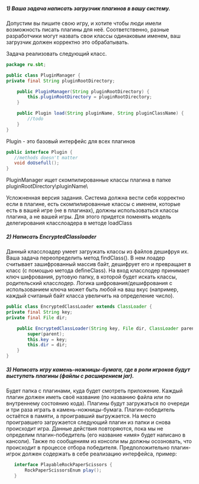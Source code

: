 ##### 1) Ваша задача написать загрузчик плагинов в вашу систему. 
Допустим вы пишите свою игру, и хотите чтобы люди имели возможность писать плагины для неё. Соответственно, разные разработчики могут назвать свои классы одинаковым именем, ваш загрузчик должен корректно это обрабатывать.

Задача реализовать следующий класс.
```java
package ru.sbt;

public class PluginManager {
private final String pluginRootDirectory;

    public PluginManager(String pluginRootDirectory) {
        this.pluginRootDirectory = pluginRootDirectory;
    }

    public Plugin load(String pluginName, String pluginClassName) {
        //todo
    }
}
```

Plugin - это базовый интерфейс  для всех плагинов
```java
public interface Plugin {
   //methods doesn't matter
   void doUsefull();
}
```
PluginManager ищет скомпилированные классы плагина в папке pluginRootDirectory\pluginName\

Усложненная версия задания. Система должна вести себя корректно если в плагине, есть скомпилированные классы с именем, которые есть в вашей игре (не в плагинах), должны использоваться классы плагина, а не вашей игры. Для этого придется поменять модель делегирования класслоадера в методе loadClass
##### 2) Написать EncryptedClassloader
Данный класслоадер умеет загружать классы из файлов дешифруя их. Ваша задача переопределить метод findClass(). В нем лоадер считывает зашифрованный массив байт, дешифрует его и превращает в класс (с помощью метода defineClass).
На вход класслодер принимает ключ шифрования, рутовую папку, в которой будет искать классы, родительский класслодер. Логика шифрования/дешифрования с использованием ключа может быть любой на ваш вкус (например, каждый считаный байт класса увеличить на определение число).
```java
public class EncryptedClassLoader extends ClassLoader {
private final String key;
private final File dir;

    public EncryptedClassLoader(String key, File dir, ClassLoader parent) {
        super(parent);
        this.key = key;
        this.dir = dir;
    }
}
```
##### 3)  Написать игру камень-ножницы-бумага, где в роли игроков будут выступать плагины (файлы с расширением jar).
   Будет папка с плагинами, куда будет смотреть приложение.
   Каждый плагин должен иметь своё название (по названию файла или по внутреннему состоянию кода).
   Плагины будут загружаться по очереди и три раза играть в камень-ножницы-бумагa.
   Плагин-победитель остаётся в памяти, а проигравший выгружается.
   На место проигравшего загружается следующий плагин из папки и снова происходит игра.
   Данные действия повторяются, пока мы не определим плагин-победитель (его название «имя» будет написано в кансоли). Также по сообщениям из консоли мы должны осозновать, что происходит в процессе отбора победителя.
   Предположительно плагин-игрок должен содержать в себе реализацию интерфейса, пример:
```java
   interface PlayableRockPaperScissors {
       RockPaperScissorsEnum play();
   }
```
